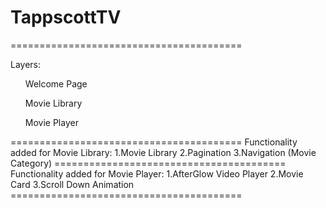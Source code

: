 # TappscottTV
========================================
<p>Layers:</p>
<ol>Welcome Page</ol>
<ol>Movie Library</ol>
<ol>Movie Player</ol>
========================================
Functionality added for Movie Library:
1.Movie Library
2.Pagination
3.Navigation (Movie Category)
========================================
Functionality added for Movie Player:
1.AfterGlow Video Player
2.Movie Card
3.Scroll Down Animation
========================================
